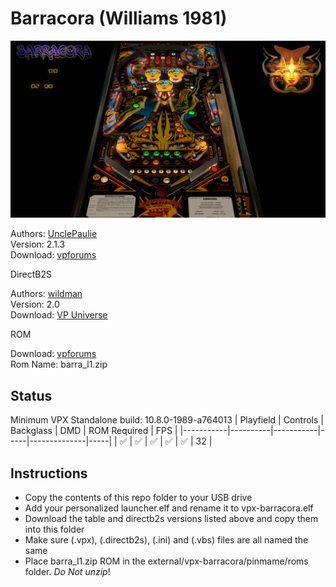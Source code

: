 # Barracora (Williams 1981)

![Table Preview](https://github.com/bhobman/vpx-previews/blob/f2113b5dc67516bf9e635a4f10e0fefc4945c605/vpx-Barracora-preview.jpg)

Authors: [UnclePaulie](https://vpuniverse.com/profile/16685-unclepaulie/)  
Version: 2.1.3  
Download: [vpforums](https://vpuniverse.com/files/file/12694-barracora-williams-1981-w-vr-room/)

DirectB2S

Authors: [wildman](https://vpuniverse.com/profile/5-wildman/)  
Version: 2.0  
Download: [VP Universe](https://vpuniverse.com/files/file/4220-barracora-williams-1981/)

ROM

Download: [vpforums](https://www.vpforums.org/index.php?app=downloads&showfile=127)  
Rom Name: barra_l1.zip

## Status 

Minimum VPX Standalone build: 10.8.0-1989-a764013
| Playfield | Controls | Backglass | DMD | ROM Required | FPS | 
|-----------|----------|-----------|-----|--------------|-----|
| :white_check_mark: | :white_check_mark: | :white_check_mark: | :white_check_mark: | :white_check_mark: | 32 |

## Instructions

- Copy the contents of this repo folder to your USB drive
- Add your personalized launcher.elf and rename it to vpx-barracora.elf
- Download the table and directb2s versions listed above and copy them into this folder
- Make sure (.vpx), (.directb2s), (.ini) and (.vbs) files are all named the same
- Place barra_l1.zip ROM in the external/vpx-barracora/pinmame/roms folder. *Do Not unzip*!
